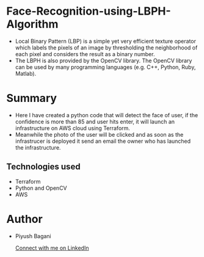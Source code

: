 
# Face-Recognition-using-LBPH-Algorithm

- Local Binary Pattern (LBP) is a simple yet very efficient texture operator which labels the pixels of an image by thresholding the neighborhood of each pixel and considers the result as a binary number.
- The LBPH is also provided by the OpenCV library. The OpenCV library can be used by many programming languages (e.g. C++, Python, Ruby, Matlab).

# Summary
- Here I have created a python code that will detect the face of user, if the confidence is more than 85 and user hits enter, it will launch an infrastructure on AWS cloud using Terraform.
- Meanwhile the photo of the user will be clicked and as soon as the infrastrucer is deployed it send an email the owner who has launched the infrastructure.





## Technologies used

- Terraform
- Python and OpenCV
- AWS 

  
# Author
- Piyush Bagani
   
   [Connect with me on LinkedIn](https://www.linkedin.com/in/piyush-bagani/)
